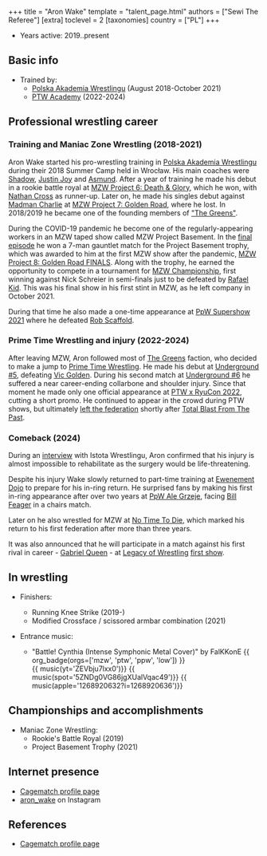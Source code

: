 +++
title = "Aron Wake"
template = "talent_page.html"
authors = ["Sewi The Referee"]
[extra]
toclevel = 2
[taxonomies]
country = ["PL"]
+++

* Years active: 2019..present

## Basic info

* Trained by:
  - [Polska Akademia Wrestlingu](@/o/paw.md) (August 2018-October 2021)
  - [PTW Academy](@/o/ptw-academy.md) (2022-2024)

## Professional wrestling career

### Training and Maniac Zone Wrestling (2018-2021)

Aron Wake started his pro-wrestling training in [Polska Akademia Wrestlingu](@/o/paw.md) during their 2018 Summer Camp held in Wrocław.
His main coaches were [Shadow](@/w/shadow.md), [Justin Joy](@/w/justin-joy.md) and [Asmund](@/w/asmund.md).
After a year of training he made his debut in a rookie battle royal at [MZW Project 6: Death & Glory](@/e/mzw/2019-08-24-mzw-project-6-death-and-glory.md), which he won, with [Nathan Cross](@/w/gabriel-queen.md) as runner-up.
Later on, he made his singles debut against [Madman Charlie](@/w/madman-charlie.md) at [MZW Project 7: Golden Road](@/e/mzw/2020-01-18-mzw-project-7-golden-road.md), where he lost.
In 2018/2019 he became one of the founding members of ["The Greens"](@/a/zieloni.md).

During the COVID-19 pandemic he become one of the regularly-appearing workers in an MZW taped show called MZW Project Basement.
In the [final episode](@/e/mzw/2021-07-21-mzw-project-basement-6.md) he won a 7-man gauntlet match for the Project Basement trophy, which was awarded to him at the first MZW show after the pandemic, [MZW Project 8: Golden Road FINALS](@/e/mzw/2021-08-14-mzw-project-8-golden-road-finals.md).
Along with the trophy, he earned the opportunity to compete in a tournament for [MZW Championship](@/c/mzw-championship.md), first winning against Nick Schreier in semi-finals just to be defeated by [Rafael Kid](@/w/rafael-kid.md). This was his final show in his first stint in MZW, as he left company in October 2021.

During that time he also made a one-time appearance at [PpW Supershow 2021](@/e/ppw/2021-07-30-ppw-poznan-supershow.md) where he defeated [Rob Scaffold](@/w/rob-scaffold.md).

### Prime Time Wrestling and injury (2022-2024)

After leaving MZW, Aron followed most of [The Greens](@/a/zieloni.md) faction, who decided to make a jump to [Prime Time Wrestling](@/o/ptw.md).
He made his debut at [Underground #5](@/e/ptw/2022-05-29-ptw-underground-5.md), defeating [Vic Golden](@/w/vic-golden.md).
During his second match at [Underground #6](@/e/ptw/2022-06-26-ptw-underground-6.md) he suffered a near career-ending collarbone and shoulder injury.
Since that moment he made only one official appearance at [PTW x RyuCon 2022](@/e/ptw/2022-07-31-ptw-x-ryucon.md), cutting a short promo.
He continued to appear in the crowd during PTW shows, but ultimately [left the federation](@/a/ptw-exits.md) shortly after [Total Blast From The Past](@/e/ptw/2024-05-11-ptw-6.md).

### Comeback (2024)

During an [interview][wywiad-istota] with Istota Wrestlingu, Aron confirmed that his injury is almost impossible to rehabilitate as the surgery would be life-threatening.

Despite his injury Wake slowly returned to part-time training at [Ewenement Dojo](@/o/ewenement-dojo.md) to prepare for his in-ring return.
He surprised fans by making his first in-ring appearance after over two years at [PpW Ale Grzeje](@/e/ppw/2024-07-13-ppw-ale-grzeje.md), facing [Bill Feager](@/w/feager.md) in a chairs match.

Later on he also wrestled for MZW at [No Time To Die](@/e/mzw/2024-10-12-mzw-no-time-to-die.md), which marked his return to his first federation after more than three years.

It was also announced that he will participate in a match against his first rival in career - [Gabriel Queen](@/w/gabriel-queen.md) - at [Legacy of Wrestling](@/o/low.md) [first show](@/e/low/2024-12-01-low-1.md).

## In wrestling

* Finishers:
  - Running Knee Strike (2019-)
  - Modified Crossface / scissored armbar combination (2021)
 
* Entrance music:
  - "Battle! Cynthia (Intense Symphonic Metal Cover)" by FalKKonE
 {{ org_badge(orgs=['mzw', 'ptw', 'ppw', 'low']) }} <br>
 {{ music(yt='ZEVbju7lxx0')}}
 {{ music(spot='5ZNDg0VG86jgXUalVqac49')}}
 {{ music(apple='1268920632?i=1268920636')}}

## Championships and accomplishments

 * Maniac Zone Wrestling:
   - Rookie's Battle Royal (2019)
   - Project Basement Trophy (2021)

## Internet presence

* [Cagematch profile page](https://www.cagematch.net/?id=2&nr=24640)
* [aron_wake](https://www.instagram.com/aron_wake/) on Instagram

## References

* [Cagematch profile page](https://www.cagematch.net/?id=2&nr=24640)

[wywiad-istota]: https://www.youtube.com/watch?v=PfHPG9FUr7Y
